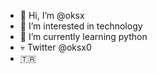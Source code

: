- 👋 Hi, I’m @oksx
- 👀 I’m interested in technology
- 🌱 I’m currently learning python
- 💀 Twitter @oksx0
- 🇹🇷
<!---
oksx/oksx is a ✨ special ✨ repository because its `README.md` (this file) appears on your GitHub profile.
You can click the Preview link to take a look at your changes.
--->
